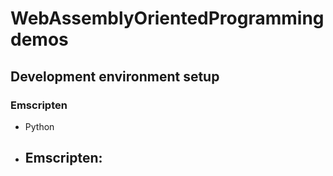 # WebAssemblyOrientedProgramming demos

## Development environment setup

### Emscripten

- Python
- ## Emscripten:
